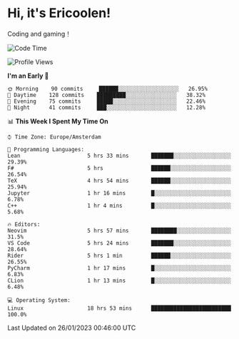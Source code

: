 # Hi, it's Ericoolen!
Coding and gaming！

<!--START_SECTION:waka-->
![Code Time](http://img.shields.io/badge/Code%20Time-648%20hrs%2049%20mins-blue)

![Profile Views](http://img.shields.io/badge/Profile%20Views-0-blue)

**I'm an Early 🐤** 

```text
🌞 Morning    90 commits     ██████░░░░░░░░░░░░░░░░░░░   26.95% 
🌆 Daytime    128 commits    █████████░░░░░░░░░░░░░░░░   38.32% 
🌃 Evening    75 commits     █████░░░░░░░░░░░░░░░░░░░░   22.46% 
🌙 Night      41 commits     ███░░░░░░░░░░░░░░░░░░░░░░   12.28%

```


📊 **This Week I Spent My Time On** 

```text
⌚︎ Time Zone: Europe/Amsterdam

💬 Programming Languages: 
Lean                     5 hrs 33 mins       ███████░░░░░░░░░░░░░░░░░░   29.39% 
F#                       5 hrs               ██████░░░░░░░░░░░░░░░░░░░   26.54% 
TeX                      4 hrs 54 mins       ██████░░░░░░░░░░░░░░░░░░░   25.94% 
Jupyter                  1 hr 16 mins        █░░░░░░░░░░░░░░░░░░░░░░░░   6.78% 
C++                      1 hr 4 mins         █░░░░░░░░░░░░░░░░░░░░░░░░   5.68%

🔥 Editors: 
Neovim                   5 hrs 57 mins       ████████░░░░░░░░░░░░░░░░░   31.5% 
VS Code                  5 hrs 24 mins       ███████░░░░░░░░░░░░░░░░░░   28.64% 
Rider                    5 hrs 1 min         ██████░░░░░░░░░░░░░░░░░░░   26.55% 
PyCharm                  1 hr 17 mins        █░░░░░░░░░░░░░░░░░░░░░░░░   6.83% 
CLion                    1 hr 13 mins        █░░░░░░░░░░░░░░░░░░░░░░░░   6.48%

💻 Operating System: 
Linux                    18 hrs 53 mins      █████████████████████████   100.0%

```


 Last Updated on 26/01/2023 00:46:00 UTC
<!--END_SECTION:waka-->

